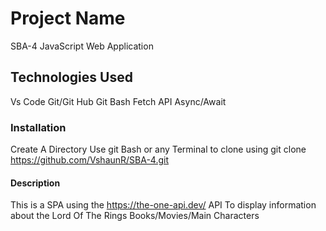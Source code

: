 # Project Name
SBA-4 JavaScript Web Application
## Technologies Used
Vs Code
Git/Git Hub
Git Bash
Fetch API
Async/Await
### Installation
Create A Directory 
Use git Bash or any Terminal to clone using
git clone https://github.com/VshaunR/SBA-4.git
#### Description
This is a SPA using the https://the-one-api.dev/ API
To display information about the Lord Of The Rings Books/Movies/Main Characters